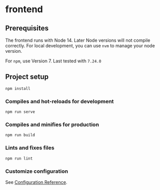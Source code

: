 # frontend

## Prerequisites

The frontend runs with Node 14. Later Node versions will not compile correctly.
For local development, you can use `nvm` to manage your node version.

For `npm`, use Version 7. Last tested with `7.24.0`

## Project setup

```
npm install
```

### Compiles and hot-reloads for development
```
npm run serve
```

### Compiles and minifies for production
```
npm run build
```

### Lints and fixes files
```
npm run lint
```

### Customize configuration
See [Configuration Reference](https://cli.vuejs.org/config/).
